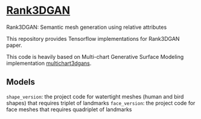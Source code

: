 # [Rank3DGAN](https://arxiv.org/pdf/1905.10257.pdf)
Rank3DGAN: Semantic mesh generation using relative attributes

This repository provides Tensorflow implementations for Rank3DGAN paper.

This code is heavily based on Multi-chart Generative Surface Modeling implementation [multichart3dgans](https://github.com/helibenhamu/multichart3dgans).

## Models

`shape_version`: the project code for watertight meshes (human and bird shapes) that requires triplet of landmarks
`face_version`: the project code for face meshes that requires quadriplet of landmarks
